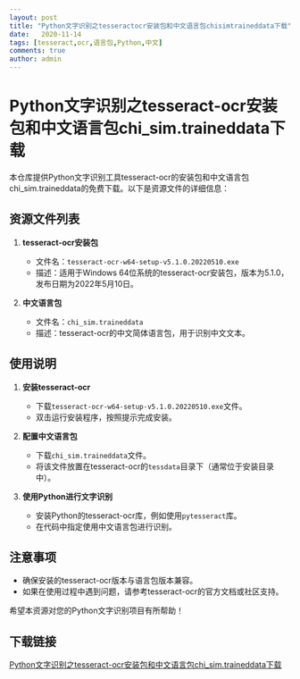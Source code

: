 ```yaml
---
layout: post
title: "Python文字识别之tesseractocr安装包和中文语言包chisimtraineddata下载"
date:   2020-11-14
tags: [tesseract,ocr,语言包,Python,中文]
comments: true
author: admin
---
```

# Python文字识别之tesseract-ocr安装包和中文语言包chi_sim.traineddata下载

本仓库提供Python文字识别工具tesseract-ocr的安装包和中文语言包chi_sim.traineddata的免费下载。以下是资源文件的详细信息：

## 资源文件列表

1. **tesseract-ocr安装包**
   - 文件名：`tesseract-ocr-w64-setup-v5.1.0.20220510.exe`
   - 描述：适用于Windows 64位系统的tesseract-ocr安装包，版本为5.1.0，发布日期为2022年5月10日。

2. **中文语言包**
   - 文件名：`chi_sim.traineddata`
   - 描述：tesseract-ocr的中文简体语言包，用于识别中文文本。

## 使用说明

1. **安装tesseract-ocr**
   - 下载`tesseract-ocr-w64-setup-v5.1.0.20220510.exe`文件。
   - 双击运行安装程序，按照提示完成安装。

2. **配置中文语言包**
   - 下载`chi_sim.traineddata`文件。
   - 将该文件放置在tesseract-ocr的`tessdata`目录下（通常位于安装目录中）。

3. **使用Python进行文字识别**
   - 安装Python的tesseract-ocr库，例如使用`pytesseract`库。
   - 在代码中指定使用中文语言包进行识别。

## 注意事项

- 确保安装的tesseract-ocr版本与语言包版本兼容。
- 如果在使用过程中遇到问题，请参考tesseract-ocr的官方文档或社区支持。

希望本资源对您的Python文字识别项目有所帮助！

## 下载链接

[Python文字识别之tesseract-ocr安装包和中文语言包chi_sim.traineddata下载](https://pan.quark.cn/s/f0aa4bda21c6)
